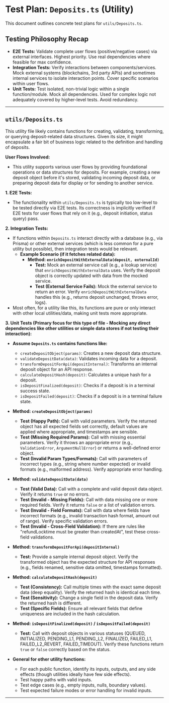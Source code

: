 # Test Plan: `Deposits.ts` (Utility)

This document outlines concrete test plans for `utils/Deposits.ts`.

## Testing Philosophy Recap

- **E2E Tests:** Validate complete user flows (positive/negative cases) via external interfaces. Highest priority. Use real dependencies where feasible for max confidence.
- **Integration Tests:** Verify interactions between components/services. Mock external systems (blockchains, 3rd party APIs) and sometimes internal services to isolate interaction points. Cover specific scenarios within user flows.
- **Unit Tests:** Test isolated, non-trivial logic within a single function/module. Mock all dependencies. Used for complex logic not adequately covered by higher-level tests. Avoid redundancy.

---

## `utils/Deposits.ts`

This utility file likely contains functions for creating, validating, transforming, or querying deposit-related data structures. Given its size, it might encapsulate a fair bit of business logic related to the definition and handling of deposits.

**User Flows Involved:**

- This utility supports various user flows by providing foundational operations or data structures for deposits. For example, creating a new deposit object before it's stored, validating incoming deposit data, or preparing deposit data for display or for sending to another service.

**1. E2E Tests:**

- The functionality within `utils/Deposits.ts` is typically too low-level to be tested directly via E2E tests. Its correctness is implicitly verified if E2E tests for user flows that rely on it (e.g., deposit initiation, status query) pass.

**2. Integration Tests:**

- If functions within `Deposits.ts` interact directly with a database (e.g., via Prisma) or other external services (which is less common for a pure utility but possible), then integration tests would be relevant.
  - **Example Scenario (if it fetches related data):**
    - **Method: `enrichDepositWithExternalData(deposit, externalId)`**
      - **Test:** Mock an external service call (e.g., a lookup service) that `enrichDepositWithExternalData` uses. Verify the deposit object is correctly updated with data from the mocked service.
      - **Test (External Service Fails):** Mock the external service to return an error. Verify `enrichDepositWithExternalData` handles this (e.g., returns deposit unchanged, throws error, logs).
- Most often, for a utility like this, its functions are pure or only interact with other local utilities/data, making unit tests more appropriate.

**3. Unit Tests (Primary focus for this type of file - Mocking any direct dependencies like other utilities or simple data stores if not testing their interaction):**

- **Assume `Deposits.ts` contains functions like:**

  - `createDepositObject(params)`: Creates a new deposit data structure.
  - `validateDepositData(data)`: Validates incoming data for a deposit.
  - `transformDepositForApi(depositInternal)`: Transforms an internal deposit object for an API response.
  - `calculateDepositHash(deposit)`: Calculates a unique hash for a deposit.
  - `isDepositFinalized(deposit)`: Checks if a deposit is in a terminal success state.
  - `isDepositFailed(deposit)`: Checks if a deposit is in a terminal failure state.

- **Method: `createDepositObject(params)`**

  - **Test (Happy Path):** Call with valid parameters. Verify the returned object has all expected fields set correctly, default values are applied where appropriate, and timestamps are sensible.
  - **Test (Missing Required Params):** Call with missing essential parameters. Verify it throws an appropriate error (e.g., `ValidationError`, `ArgumentNullError`) or returns a well-defined error object.
  - **Test (Invalid Param Types/Formats):** Call with parameters of incorrect types (e.g., string where number expected) or invalid formats (e.g., malformed address). Verify appropriate error handling.

- **Method: `validateDepositData(data)`**

  - **Test (Valid Data):** Call with a complete and valid deposit data object. Verify it returns `true` or no errors.
  - **Test (Invalid - Missing Fields):** Call with data missing one or more required fields. Verify it returns `false` or a list of validation errors.
  - **Test (Invalid - Field Formats):** Call with data where fields have incorrect formats (e.g., invalid transaction hash format, amount out of range). Verify specific validation errors.
  - **Test (Invalid - Cross-Field Validation):** If there are rules like "refundLocktime must be greater than createdAt", test these cross-field validations.

- **Method: `transformDepositForApi(depositInternal)`**

  - **Test:** Provide a sample internal deposit object. Verify the transformed object has the expected structure for API responses (e.g., fields renamed, sensitive data omitted, timestamps formatted).

- **Method: `calculateDepositHash(deposit)`**

  - **Test (Consistency):** Call multiple times with the exact same deposit data (deep equality). Verify the returned hash is identical each time.
  - **Test (Sensitivity):** Change a single field in the deposit data. Verify the returned hash is different.
  - **Test (Specific Fields):** Ensure all relevant fields that define uniqueness are included in the hash calculation.

- **Method: `isDepositFinalized(deposit)` / `isDepositFailed(deposit)`**

  - **Test:** Call with deposit objects in various statuses (QUEUED, INITIALIZED, PENDING_L1, PENDING_L2, FINALIZED, FAILED_L1, FAILED_L2_REVERT, FAILED_TIMEOUT). Verify these functions return `true` or `false` correctly based on the status.

- **General for other utility functions:**
  - For each public function, identify its inputs, outputs, and any side effects (though utilities ideally have few side effects).
  - Test happy paths with valid inputs.
  - Test edge cases (e.g., empty inputs, nulls, boundary values).
  - Test expected failure modes or error handling for invalid inputs.

---
